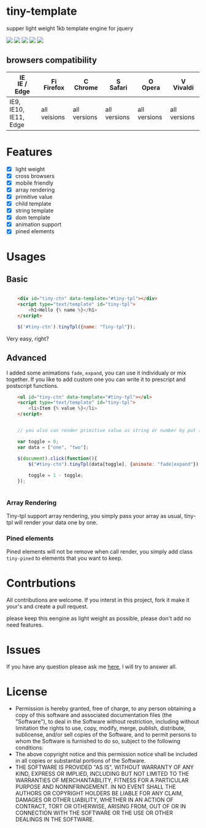 # tiny-template
supper light weight 1kb template engine for jquery


![](https://img.shields.io/badge/build-success-green.svg)
![](https://img.shields.io/codeclimate/coverage/github/triAGENS/ashikawa-core.svg)
![](https://img.shields.io/codeclimate/issues/github/me-and/mdf.svg)
![](https://img.shields.io/packagist/l/doctrine/orm.svg)
![](https://img.shields.io/badge/jquey-%3E%3D1.7-ff69b4.svg)

## browsers compatibility

| [<img src="https://raw.githubusercontent.com/godban/browsers-support-badges/master/src/images/edge.png" alt="IE / Edge" width="16px" height="16px" />](http://godban.github.io/browsers-support-badges/)</br>IE / Edge | [<img src="https://raw.githubusercontent.com/godban/browsers-support-badges/master/src/images/firefox.png" alt="Firefox" width="16px" height="16px" />](http://godban.github.io/browsers-support-badges/)</br>Firefox | [<img src="https://raw.githubusercontent.com/godban/browsers-support-badges/master/src/images/chrome.png" alt="Chrome" width="16px" height="16px" />](http://godban.github.io/browsers-support-badges/)</br>Chrome | [<img src="https://raw.githubusercontent.com/godban/browsers-support-badges/master/src/images/safari.png" alt="Safari" width="16px" height="16px" />](http://godban.github.io/browsers-support-badges/)</br>Safari | [<img src="https://raw.githubusercontent.com/godban/browsers-support-badges/master/src/images/opera.png" alt="Opera" width="16px" height="16px" />](http://godban.github.io/browsers-support-badges/)</br>Opera | [<img src="https://raw.githubusercontent.com/godban/browsers-support-badges/master/src/images/vivaldi.png" alt="Vivaldi" width="16px" height="16px" />](http://godban.github.io/browsers-support-badges/)</br>Vivaldi |
| --------- | --------- | --------- | --------- | --------- | --------- |
| IE9, IE10, IE11, Edge|  all veisions| all versions| all versions| all versions| all versions

# Features

- [x] light weight
- [x] cross browsers
- [x] mobile friendly
- [x] array rendering
- [x] primitive value
- [x] child template 
- [x] string template
- [x] dom template
- [x] animation support
- [x] pined elements

# Usages

## Basic

```html

	<div id="tiny-ctn" data-template="#tiny-tpl"></div>
	<script type="text/template" id="tiny-tpl">
		<h1>Hello {% name %}</h1>
	</script>

```

```javascript
	$('#tiny-ctn').tinyTpl({name: "Tiny-tpl"});
```
Very easy, right?

## Advanced

I added some animations ``fade``, ``expand``, you can use it individualy or mix together. If you like to add custom one you can write it to prescript and postscript functions.

```html
	<ul id="tiny-ctn" data-template="#tiny-tpl"></ul>
	<script type="text/template" id="tiny-tpl">
		<li>Item {% value %}</li>
	</script>

```

```javascript

	// you also can render primitive value as string or number by put {% value %}

	var toggle = 0;
	var data = ["one", "two"];

	$(document).click(function(){
		$("#tiny-ctn").tinyTpl(data[toggle], {animate: "fade|expand"})				
				
		toggle = 1 - toggle;	
	});
	
``` 

### Array Rendering

Tiny-tpl support array rendering, you simply pass your array  as usual, tiny-tpl will render your data one by one. 

### Pined elements

Pined elements will not be remove when call render, you simply add class ``tiny-pined`` to elements that you want to keep.

# Contrbutions

All contributions are welcome. If you interst in this project, fork it make it your's and create a pull request.

please keep this eengine as light weight as possible, please don't add no need features.

# Issues

If you have any question please ask me [here](https://github.com/minhlucvan/tiny-tpl/issues), I will try to answer all.

# License 

 * Permission is hereby granted, free of charge, to any person obtaining a copy of this software and associated documentation files (the "Software"), to deal in the Software without restriction, including without limitation the rights to use, copy, modify, merge, publish, distribute, sublicense, and/or sell copies of the Software, and to permit persons to whom the Software is furnished to do so, subject to the following conditions:
 * The above copyright notice and this permission notice shall be included in all copies or substantial portions of the Software.
 * THE SOFTWARE IS PROVIDED "AS IS", WITHOUT WARRANTY OF ANY KIND, EXPRESS OR IMPLIED, INCLUDING BUT NOT LIMITED TO THE WARRANTIES OF MERCHANTABILITY, FITNESS FOR A PARTICULAR PURPOSE AND NONINFRINGEMENT. IN NO EVENT SHALL THE AUTHORS OR COPYRIGHT HOLDERS BE LIABLE FOR ANY CLAIM, DAMAGES OR OTHER LIABILITY, WHETHER IN AN ACTION OF CONTRACT, TORT OR OTHERWISE, ARISING FROM, OUT OF OR IN CONNECTION WITH THE SOFTWARE OR THE USE OR OTHER DEALINGS IN THE SOFTWARE.
